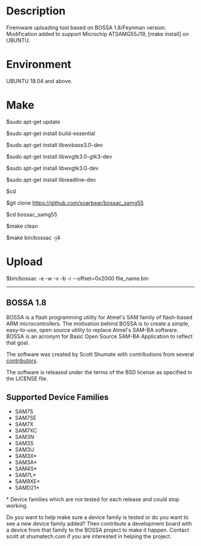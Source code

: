 # Description

Firemware uploading tool based on BOSSA 1.8/Feynman version. Modification added to support Microchip ATSAMG55J19, [make install] on UBUNTU.

# Environment

UBUNTU 18.04 and above.

# Make

$sudo apt-get update

$sudo apt-get install build-essential

$sudo apt-get install libwxbase3.0-dev

$sudo apt-get install libwxgtk3.0-gtk3-dev

$sudo apt-get install libwxgtk3.0-dev

$sudo apt-get install libreadline-dev

$cd <folder to save bossac_samg55>

$git clone https://github.com/soarbear/bossac_samg55

$cd bossac_samg55

$make clean

$make bin/bossac -j4

# Upload

$bin/bossac -e -w -v -b -i --offset=0x2000 file_name.bin

---

BOSSA 1.8
---------

BOSSA is a flash programming utility for Atmel's SAM family of flash-based ARM microcontrollers.
The motivation behind BOSSA is to create a simple, easy-to-use, open source utility to replace Atmel's SAM-BA software.
BOSSA is an acronym for Basic Open Source SAM-BA Application to reflect that goal.

The software was created by Scott Shumate with contributions from several
[contributors](https://github.com/shumatech/BOSSA/graphs/contributors).

The software is released under the terms of the BSD license as specified in the LICENSE file.

Supported Device Families
-------------------------
 * SAM7S
 * SAM7SE
 * SAM7X
 * SAM7XC
 * SAM3N
 * SAM3S
 * SAM3U
 * SAM3X\*
 * SAM3A\*
 * SAM4S\*
 * SAM7L\*
 * SAM9XE\*
 * SAMD21\*

\* Device families which are not tested for each release and could stop working.

Do you want to help make sure a device family is tested or do you want to see a new device family added?  Then contribute a development board with a device from that family to the BOSSA project to make it happen.  Contact scott at shumatech.com if you are interested in helping the project.

